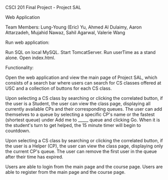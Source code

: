 CSCI 201 Final Project - Project SAL

Web Application

Team Members: Lung-Young (Eric) Yu, Ahmed Al Dulaimy, Aaron Attarzadeh, Mujahid Nawaz, Sahil Agarwal, Valerie Wang

Run web application:

Run SQL on local MySQL. Start TomcatServer. Run userTime as a stand alone. Open index.html.

Functionality:

Open the web application and view the main page of Project SAL, which consists of a search bar where users can search for CS classes offered at USC and a collection of buttons for each CS class.

Upon selecting a CS class by searching or clicking the correlated button, if the user is a Student, the user can view the class page, displaying all currently available CPs and their corresponding queues. The user can add themselves to a queue by selecting a specific CP's name or the fastest (shortest queue) under Add me to _____ queue and clicking Go. When it is the student's turn to get helped, the 15 minute timer will begin to countdown.

Upon selecting a CS class by searching or clicking the correlated button, if the user is a Helper (CP), the user can view the class page, displaying only the current CP's queue. The user can remove the first user in the queue after their time has expired. 

Users are able to login from the main page and the course page. 
Users are able to register from the main page and the course page.
